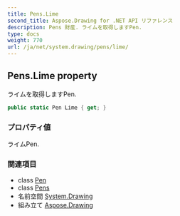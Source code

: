 ```yaml
---
title: Pens.Lime
second_title: Aspose.Drawing for .NET API リファレンス
description: Pens 財産. ライムを取得しますPen.
type: docs
weight: 770
url: /ja/net/system.drawing/pens/lime/
---
```

## Pens.Lime property

ライムを取得しますPen.

```csharp
public static Pen Lime { get; }
```

### プロパティ値

ライムPen.

### 関連項目

* class [Pen](../../pen/)
* class [Pens](../)
* 名前空間 [System.Drawing](../../pens/)
* 組み立て [Aspose.Drawing](../../../)


